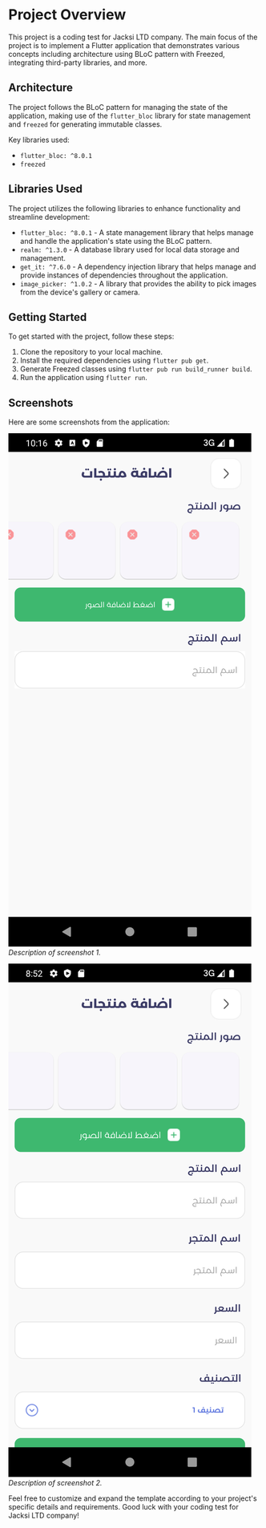 # Project Overview

This project is a coding test for Jacksi LTD company. The main focus of the project is to implement a Flutter application that demonstrates various concepts including architecture using BLoC pattern with Freezed, integrating third-party libraries, and more.

## Architecture

The project follows the BLoC pattern for managing the state of the application, making use of the `flutter_bloc` library for state management and `freezed` for generating immutable classes.

Key libraries used:
- `flutter_bloc: ^8.0.1`
- `freezed`

## Libraries Used

The project utilizes the following libraries to enhance functionality and streamline development:

- `flutter_bloc: ^8.0.1` - A state management library that helps manage and handle the application's state using the BLoC pattern.
- `realm: ^1.3.0` - A database library used for local data storage and management.
- `get_it: ^7.6.0` - A dependency injection library that helps manage and provide instances of dependencies throughout the application.
- `image_picker: ^1.0.2` - A library that provides the ability to pick images from the device's gallery or camera.

## Getting Started

To get started with the project, follow these steps:

1. Clone the repository to your local machine.
2. Install the required dependencies using `flutter pub get`.
3. Generate Freezed classes using `flutter pub run build_runner build`.
4. Run the application using `flutter run`.

## Screenshots

Here are some screenshots from the application:

![Screenshot 1](screenshots/screenshot1.png)
_Description of screenshot 1._

![Screenshot 2](screenshots/screenshot2.png)
_Description of screenshot 2._

<!-- Add more screenshots and descriptions as needed. -->

Feel free to customize and expand the template according to your project's specific details and requirements. Good luck with your coding test for Jacksi LTD company!